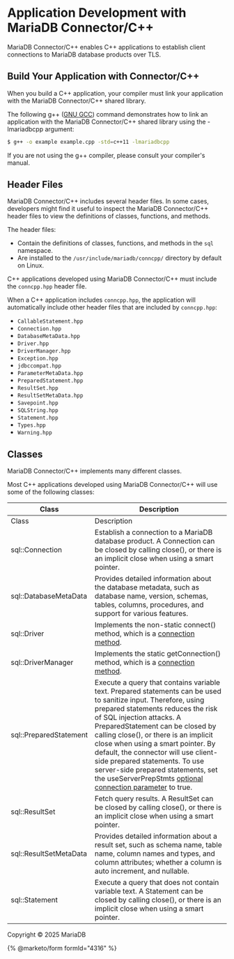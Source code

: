 # Application Development with MariaDB Connector/C++

MariaDB Connector/C++ enables C++ applications to establish client connections to MariaDB database products over TLS.

## Build Your Application with Connector/C++

When you build a C++ application, your compiler must link your application with the MariaDB Connector/C++ shared library.

The following g++ ([GNU GCC](https://gcc.gnu.org/)) command demonstrates how to link an application with the MariaDB Connector/C++ shared library using the -lmariadbcpp argument:

```bash
$ g++ -o example example.cpp -std=c++11 -lmariadbcpp
```

If you are not using the g++ compiler, please consult your compiler's manual.

## Header Files

MariaDB Connector/C++ includes several header files. In some cases, developers might find it useful to inspect the MariaDB Connector/C++ header files to view the definitions of classes, functions, and methods.

The header files:

* Contain the definitions of classes, functions, and methods in the `sql` namespace.
* Are installed to the `/usr/include/mariadb/conncpp/` directory by default on Linux.

C++ applications developed using MariaDB Connector/C++ must include the `conncpp.hpp` header file.

When a C++ application includes `conncpp.hpp`, the application will automatically include other header files that are included by `conncpp.hpp`:

* `CallableStatement.hpp`
* `Connection.hpp`
* `DatabaseMetaData.hpp`
* `Driver.hpp`
* `DriverManager.hpp`
* `Exception.hpp`
* `jdbccompat.hpp`
* `ParameterMetaData.hpp`
* `PreparedStatement.hpp`
* `ResultSet.hpp`
* `ResultSetMetaData.hpp`
* `Savepoint.hpp`
* `SQLString.hpp`
* `Statement.hpp`
* `Types.hpp`
* `Warning.hpp`

## Classes

MariaDB Connector/C++ implements many different classes.

Most C++ applications developed using MariaDB Connector/C++ will use some of the following classes:

| Class                  | Description                                                                                                                                                                                                                                                                                                                                                                                                                                                                                                           |
| ---------------------- | --------------------------------------------------------------------------------------------------------------------------------------------------------------------------------------------------------------------------------------------------------------------------------------------------------------------------------------------------------------------------------------------------------------------------------------------------------------------------------------------------------------------- |
| Class                  | Description                                                                                                                                                                                                                                                                                                                                                                                                                                                                                                           |
| sql::Connection        | Establish a connection to a MariaDB database product. A Connection can be closed by calling close(), or there is an implicit close when using a smart pointer.                                                                                                                                                                                                                                                                                                                                                        |
| sql::DatabaseMetaData  | Provides detailed information about the database metadata, such as database name, version, schemas, tables, columns, procedures, and support for various features.                                                                                                                                                                                                                                                                                                                                                    |
| sql::Driver            | Implements the non-static connect() method, which is a [connection method](connect-with-mariadb-connectorcpp.md).                                                                                                                                                                                                                                                                                                                                                                                                     |
| sql::DriverManager     | Implements the static getConnection() method, which is a [connection method](connect-with-mariadb-connectorcpp.md).                                                                                                                                                                                                                                                                                                                                                                                                   |
| sql::PreparedStatement | Execute a query that contains variable text. Prepared statements can be used to sanitize input. Therefore, using prepared statements reduces the risk of SQL injection attacks. A PreparedStatement can be closed by calling close(), or there is an implicit close when using a smart pointer. By default, the connector will use client-side prepared statements. To use server-side prepared statements, set the useServerPrepStmts [optional connection parameter](connect-with-mariadb-connectorcpp.md) to true. |
| sql::ResultSet         | Fetch query results. A ResultSet can be closed by calling close(), or there is an implicit close when using a smart pointer.                                                                                                                                                                                                                                                                                                                                                                                          |
| sql::ResultSetMetaData | Provides detailed information about a result set, such as schema name, table name, column names and types, and column attributes; whether a column is auto increment, and nullable.                                                                                                                                                                                                                                                                                                                                   |
| sql::Statement         | Execute a query that does not contain variable text. A Statement can be closed by calling close(), or there is an implicit close when using a smart pointer.                                                                                                                                                                                                                                                                                                                                                          |

Copyright © 2025 MariaDB


{% @marketo/form formId="4316" %}
